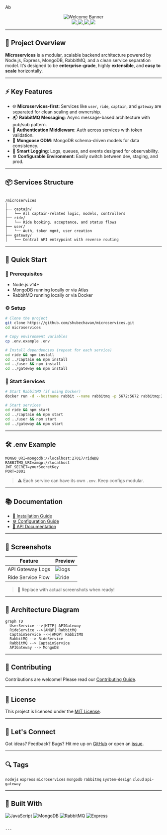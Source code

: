 Ab
<div align="center">
  <img src="./assets/typing.svg" alt="Welcome Banner" />
</div>

<div align="center">

  <a href="https://github.com/shubechavan/microservices/stargazers">
    <img src="https://img.shields.io/github/stars/shubechavan/microservices?color=0088cc&label=Stars" />
  </a>
  <a href="https://github.com/shubechavan/microservices/network/members">
    <img src="https://img.shields.io/github/forks/shubechavan/microservices?color=0088cc&label=Forks" />
  </a>
  <a href="https://github.com/shubechavan/microservices/issues">
    <img src="https://img.shields.io/github/issues/shubechavan/microservices?color=0088cc&label=Issues" />
  </a>
  <a href="https://github.com/shubechavan/microservices/blob/main/LICENSE">
    <img src="https://img.shields.io/github/license/shubechavan/microservices?color=0088cc&label=License" />
  </a>

</div>

---

## 🎯 Project Overview

**Microservices** is a modular, scalable backend architecture powered by Node.js, Express, MongoDB, RabbitMQ, and a clean service separation model. It’s designed to be **enterprise-grade**, highly **extensible**, and **easy to scale** horizontally.

---

## ⚡️ Key Features

- 🌐 **Microservices-first**: Services like `user`, `ride`, `captain`, and `gateway` are separated for clean scaling and ownership.
- 📬 **RabbitMQ Messaging**: Async message-based architecture with pub/sub pattern.
- 🔐 **Authentication Middleware**: Auth across services with token validation.
- 📁 **Mongoose ODM**: MongoDB schema-driven models for data consistency.
- 🧠 **Smart Logging**: Logs, queues, and events designed for observability.
- ⚙️ **Configurable Environment**: Easily switch between dev, staging, and prod.

---

## 📦 Services Structure

```

/microservices
│
├── captain/
│   └── All captain-related logic, models, controllers
├── ride/
│   └── Ride booking, acceptance, and status flows
├── user/
│   └── Auth, token mgmt, user creation
├── gateway/
│   └── Central API entrypoint with reverse routing

````

---

## 🚀 Quick Start

### 🔧 Prerequisites

- Node.js v14+
- MongoDB running locally or via Atlas
- RabbitMQ running locally or via Docker

### ⚙️ Setup

```bash
# Clone the project
git clone https://github.com/shubechavan/microservices.git
cd microservices

# Copy environment variables
cp .env.example .env

# Install dependencies (repeat for each service)
cd ride && npm install
cd ../captain && npm install
cd ../user && npm install
cd ../gateway && npm install
````

### 📡 Start Services

```bash
# Start RabbitMQ (if using Docker)
docker run -d --hostname rabbit --name rabbitmq -p 5672:5672 rabbitmq:3

# Start services
cd ride && npm start
cd ../captain && npm start
cd ../user && npm start
cd ../gateway && npm start
```

---

## 🛠️ .env Example

```env
MONGO_URI=mongodb://localhost:27017/rideDB
RABBITMQ_URI=amqp://localhost
JWT_SECRET=yourSecretKey
PORT=3001
```

> ⚠️ Each service can have its own `.env`. Keep configs modular.

---

## 📚 Documentation

* [📘 Installation Guide](https://github.com/shubechavan/microservices/wiki/Installation-Guide)
* [⚙️ Configuration Guide](https://github.com/shubechavan/microservices/wiki/Configuration-Guide)
* [🧪 API Documentation](https://github.com/shubechavan/microservices/wiki/API-Documentation)

---

## 📸 Screenshots

| Feature           | Preview                         |
| ----------------- | ------------------------------- |
| API Gateway Logs  | ![logs](./assets/logs.png)      |
| Ride Service Flow | ![ride](./assets/ride-flow.png) |

> 🔄 Replace with actual screenshots when ready!

---

## 🧠 Architecture Diagram

```mermaid
graph TD
  UserService -->|HTTP| APIGateway
  RideService -->|AMQP| RabbitMQ
  CaptainService -->|AMQP| RabbitMQ
  RabbitMQ --> RideService
  RabbitMQ --> CaptainService
  APIGateway --> MongoDB
```

---

## 🤝 Contributing

Contributions are welcome!
Please read our [Contributing Guide](https://github.com/shubechavan/microservices/blob/main/CONTRIBUTING.md).

---

## 📄 License

This project is licensed under the [MIT License](https://github.com/shubechavan/microservices/blob/main/LICENSE).

---

## 💬 Let's Connect

Got ideas? Feedback? Bugs?
Hit me up on [GitHub](https://github.com/shubechavan) or open an [issue](https://github.com/shubechavan/microservices/issues).

---

## 🔍 Tags

`nodejs` `express` `microservices` `mongodb` `rabbitmq` `system-design` `cloud` `api-gateway`

---

## 🏁 Built With

![JavaScript](https://img.shields.io/badge/JavaScript-F7DF1E?style=for-the-badge\&logo=javascript\&logoColor=black)
![MongoDB](https://img.shields.io/badge/MongoDB-47A248?style=for-the-badge\&logo=mongodb\&logoColor=white)
![RabbitMQ](https://img.shields.io/badge/RabbitMQ-FF6600?style=for-the-badge\&logo=rabbitmq\&logoColor=white)
![Express](https://img.shields.io/badge/Express.js-000000?style=for-the-badge\&logo=express\&logoColor=white)

```

---

